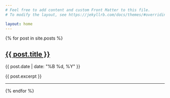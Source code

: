 ```yaml
---
# Feel free to add content and custom Front Matter to this file.
# To modify the layout, see https://jekyllrb.com/docs/themes/#overriding-theme-defaults

layout: home
---
```


<main>
    <!-- Loop through all posts -->
    {% for post in site.posts %}
      <article>
        <h2><a href="{{ post.url }}">{{ post.title }}</a></h2>
        <p>{{ post.date | date: "%B %d, %Y" }}</p>
        <div>{{ post.excerpt }}</div>
      </article>
      <hr>
    {% endfor %}
  </main>
